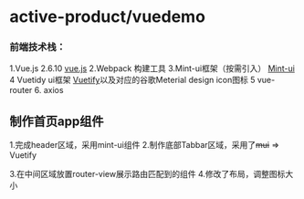 # active-product/vuedemo

### 前端技术栈：
 1.Vue.js 2.6.10 [vue.js](https://cn.vuejs.org/ "超链接title")
 2.Webpack 构建工具
 3.Mint-ui框架（按需引入） [Mint-ui](http://mint-ui.github.io/)
 4 Vuetidy ui框架 [Vuetify](https://vuetifyjs.com/zh-Hans/)以及对应的谷歌Meterial design icon图标
 5 vue-router
 6. axios
## 制作首页app组件

1.完成header区域，采用mint-ui组件
2.制作底部Tabbar区域，采用了~~mui~~ => Vuetify 

3.在中间区域放置router-view展示路由匹配到的组件 
4.修改了布局，调整图标大小
